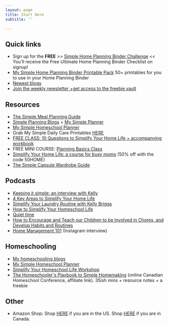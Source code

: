 ```yaml
---
layout: page
title: Start Here
subtitle: ''

---
```

## Quick links

* Sign up for the **FREE** >> [Simple Home Planning Binder Challenge](https://mailchi.mp/9e7cf5d96841/planningchallenge) << You'll receive the Free Ultimate Home Planning Binder Checklist on signup!
* [My Simple Home Planning Binder Printable Pack](https://buy.stripe.com/fZeaGO0ua164dbidQY) 50+ printables for you to use in your Home Planning Binder
* [Newest blogs](https://www.simplehomemom.com)
* [Join the weekly newsletter +get access to the freebie vault](https://www.simplehomemom.com/freebies)

## Resources

* [The Simple Meal Planning Guide](https://www.simplehomemom.com/the-simple-meal-planning-guide/)
* [Simple Planning Blogs](https://www.simplehomemom.com/tags/#simple%20planning) + [My Simple Planner](https://buy.stripe.com/28o02a7WCeWUdbi3cg)
* [My Simple Homeschool Planner](https://buy.stripe.com/6oE8yGel06qoc7e4gm)
* Grab My Simple Daily Care Printables [HERE](https://mailchi.mp/d739479e4b35/mysimpledailycare)
* [FREE CLASS: 10 Questions to Simplify Your Home Life + accompanying workbook](https://mailchi.mp/b9ced2aa71e3/10-questions-to-help-you-simplify-your-home-life)
* FREE MINI COURSE: [Planning Basics Class](https://drive.google.com/drive/u/0/folders/1C_cQVPWmBMP8I6bP60KBzm-DLZCSdb2N)
* [Simplify Your Home Life: a course for busy moms](https://www.simplehomemom.com/course) (50% off with the code 50HOME)
* [The Simple Capsule Wardrobe Guide ](https://www.simplehomemom.com/simple-capsule-wardrobe-guide)

## Podcasts

* [Keeping it simple: an interview with Kelly](https://podcasts.apple.com/ca/podcast/keeping-it-simple-an-interview-with-kelly/id1512837291?i=1000500930761)
* [4 Key Areas to Simplify Your Home Life](https://podcasts.apple.com/us/podcast/155-learn-4-key-areas-to-simplify-your-home-kelly-from/id1481909779?i=1000526375831)
* [Simplify Your Laundry Routine with Kelly Briggs](https://podcasts.apple.com/ca/podcast/ep155-simplify-your-laundry-routine-with-kelly-briggs/id1159498258?i=1000505748717)
* [How to Simplify Your Homeschool Life](https://capturingthecharmedlife.com/2021/03/15/how-to-simplify-your-homeschool-life/)
* [Quiet time](https://podcasts.apple.com/us/podcast/ep-23-quiet-time-and-homeschooling-with-kelly-briggs/id1527253695?i=1000533420517)
* [How to Encourage and Teach our Children to be Involved in Chores, and Develop Habits and Routines](https://podcasts.apple.com/us/podcast/ep-30-how-to-encourage-and-teach-our-children-to-be/id1580396488?i=1000552448526)
* [Home Management 101]() (Instagram interview)

## Homeschooling

* [My homeschooling blogs](https://www.simplehomemom.com/tags/#homeschool%20planning)
* [My Simple Homeschool Planner](https://buy.stripe.com/6oE8yGel06qoc7e4gm)
* [Simplify Your Homeschool Life Workshop](https://www.simplehomemom.com/simplify-your-homeschool-life-workshop/)
* [The Homeschooler's Playbook to Simple Homemaking](https://canadianhomeschoolconference.com/aff/42) (online Canadian Homeschool Conference, affiliate link). 35ish mins + resource notes + a freebie

## Other

* Amazon Shop: Shop [HERE](http://www.amazon.com/shop/simplehomemom) if you are in the US. Shop [HERE](http://www.amazon.ca/shop/simplehomemom) if you are in Canada.